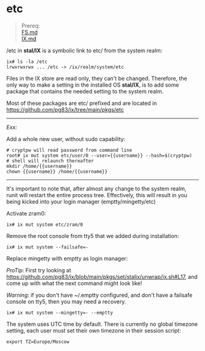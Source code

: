 # etc <br>

> Prereq:<br>
> [FS.md](FS.md)<br>
> [IX.md](IX.md)<br>


/etc in **stal/IX** is a symbolic link to etc/ from the system realm:

```shell
ix# ls -la /etc
lrwxrwxrwx ... /etc -> /ix/realm/system/etc
```

Files in the IX store are read only, they can't be changed. Therefore, the only way to make a setting in the installed OS **stal/IX**, is to add some package that contains the needed setting to the system realm.<br>

Most of these packages are etc/ prefixed and are located in https://github.com/pg83/ix/tree/main/pkgs/etc<br>

---

*Exx:*

Add a whole new user, without sudo capability:

```shell
# cryptpw will read password from command line
root# ix mut system etc/user/0 --user={{username}} --hash=$(cryptpw)
# shell will relaunch thereafter
mkdir /home/{{username}}
chown {{username}} /home/{{username}}
```

---

It's important to note that, after almost any change to the system realm, runit will restart the entire process tree. Effectively, this will result in you being kicked into your login manager (emptty/mingetty/etc)

Activate zram0:

```shell
ix# ix mut system etc/zram/0
```

Remove the root console from tty5 that we added during installation:

```shell
ix# ix mut system --failsafe=-
```

Replace mingetty with emptty as login manager:

*ProTip:* First try looking at https://github.com/pg83/ix/blob/main/pkgs/set/stalix/unwrap/ix.sh#L17, and come up with what the next command might look like!<br>

*Warning:* if you don't have ~/.emptty configured, and don't have a failsafe console on tty5, then you may need a recovery.

```shell
ix# ix mut system --mingetty=- --emptty
```

The system uses UTC time by default. There is currently no global timezone setting, each user must set their own timezone in their session script:

```shell
export TZ=Europe/Moscow
```
